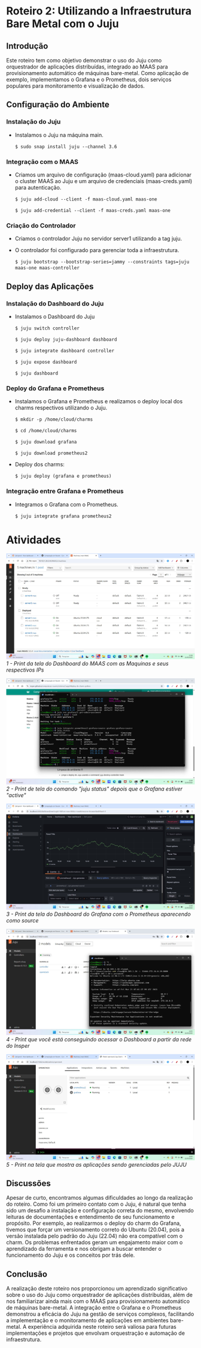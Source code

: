# Roteiro 2: Utilizando a Infraestrutura Bare Metal com o Juju

## Introdução
Este roteiro tem como objetivo demonstrar o uso do Juju como orquestrador de aplicações distribuídas, integrado ao MAAS para provisionamento automático de máquinas bare-metal. Como aplicação de exemplo, implementamos o Grafana e o Prometheus, dois serviços populares para monitoramento e visualização de dados.
## Configuração do Ambiente

### Instalação do Juju
- Instalamos o Juju na máquina main.

    ```
    $ sudo snap install juju --channel 3.6
    ```

### Integração com o MAAS
- Criamos um arquivo de configuração (maas-cloud.yaml) para adicionar o cluster MAAS ao Juju e um arquivo de credenciais (maas-creds.yaml) para autenticação.

    ```
    $ juju add-cloud --client -f maas-cloud.yaml maas-one
    ```
    ```
    $ juju add-credential --client -f maas-creds.yaml maas-one
    ```
### Criação do Controlador
- Criamos o controlador Juju no servidor server1 utilizando a tag juju.  
- O controlador foi configurado para gerenciar toda a infraestrutura.

    ```
    $ juju bootstrap --bootstrap-series=jammy --constraints tags=juju maas-one maas-controller
    ```

## Deploy das Aplicações

### Instalação do Dashboard do Juju
- Instalamos o Dashboard do Juju 
    
    ```
    $ juju switch controller
    ```
    ```
    $ juju deploy juju-dashboard dashboard
    ```
    ```
    $ juju integrate dashboard controller
    ```
    ```
    $ juju expose dashboard
    ```
    ```
    $ juju dashboard
    ```

### Deploy do Grafana e Prometheus
- Instalamos o Grafana e Prometheus e realizamos o deploy local dos charms respectivos utilizando o Juju.  

    ```
    $ mkdir -p /home/cloud/charms
    ```
    ```
    $ cd /home/cloud/charms
    ```
    ```
    $ juju download grafana
    ```
    ```
    $ juju download prometheus2
    ```
- Deploy dos charms:
    ```
    $ juju deploy (grafana e prometheus)
    ```

### Integração entre Grafana e Prometheus
- Integramos o Grafana com o Prometheus.  
    
    ```
    $ juju integrate grafana prometheus2
    ```

# Atividades
![1](img/perg1.jpeg)
    *1 - Print da tela do Dashboard do MAAS com as Maquinas e seus respectivos IPs*  

![2](img/perg2.jpeg)
    *2 - Print de tela do comando "juju status" depois que o Grafana estiver "active"*

![3](img/perg3.jpeg)
    *3 - Print da tela do Dashboard do Grafana com o Prometheus aparecendo como source*

![4](img/perg44.jpeg)
    *4 - Print que você está conseguindo acessar o Dashboard a partir da rede do Insper*

![5](img/perg55.jpeg)
    *5 - Print na tela que mostra as aplicações sendo gerenciadas pelo JUJU*

## Discussões
Apesar de curto, encontramos algumas dificuldades ao longo da realização do roteiro. Como foi um primeiro contato com o Juju, é natural que tenha sido um desafio a instalação e configuração correta do mesmo, envolvendo leituras de documentações e entendimento de seu funcionamento e propósito. Por exemplo, ao realizarmos o deploy do charm do Grafana, tivemos que forçar um versionamento correto do Ubuntu (20.04), pois a versão instalada pelo padrão do Juju (22.04) não era compatível com o charm. Os problemas enfrentados geram um engajamento maior com o aprendizado da ferramenta e nos obrigam a buscar entender o funcionamento do Juju e os conceitos por trás dele.

## Conclusão
A realização deste roteiro nos proporcionou um aprendizado significativo sobre o uso do Juju como orquestrador de aplicações distribuídas, além de nos familiarizar ainda mais com o MAAS para provisionamento automático de máquinas bare-metal. A integração entre o Grafana e o Prometheus demonstrou a eficácia do Juju na gestão de serviços complexos, facilitando a implementação e o monitoramento de aplicações em ambientes bare-metal. A experiência adquirida neste roteiro será valiosa para futuras implementações e projetos que envolvam orquestração e automação de infraestrutura.